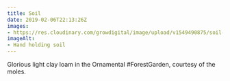 ```yaml
---
title: Soil
date: 2019-02-06T22:13:26Z
images: 
- https://res.cloudinary.com/growdigital/image/upload/v1549490875/soil-758A3605.jpg
imageAlt: 
- Hand holding soil
---
```


Glorious light clay loam in the Ornamental #ForestGarden, courtesy of the moles.
